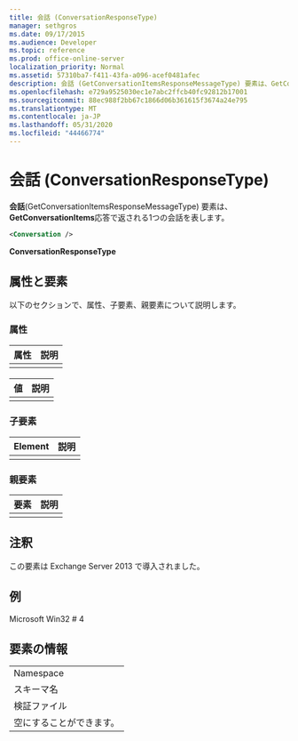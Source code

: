 ```yaml
---
title: 会話 (ConversationResponseType)
manager: sethgros
ms.date: 09/17/2015
ms.audience: Developer
ms.topic: reference
ms.prod: office-online-server
localization_priority: Normal
ms.assetid: 57310ba7-f411-43fa-a096-acef0481afec
description: 会話 (GetConversationItemsResponseMessageType) 要素は、GetConversationItems 応答で返される1つの会話を表します。
ms.openlocfilehash: e729a9525030ec1e7abc2ffcb40fc92812b17001
ms.sourcegitcommit: 88ec988f2bb67c1866d06b361615f3674a24e795
ms.translationtype: MT
ms.contentlocale: ja-JP
ms.lasthandoff: 05/31/2020
ms.locfileid: "44466774"
---
```

# <a name="conversation-conversationresponsetype"></a>会話 (ConversationResponseType)

**会話**(GetConversationItemsResponseMessageType) 要素は、 **GetConversationItems**応答で返される1つの会話を表します。 
  
```XML
<Conversation />
```

 **ConversationResponseType**
## <a name="attributes-and-elements"></a>属性と要素

以下のセクションで、属性、子要素、親要素について説明します。
  
### <a name="attributes"></a>属性

|**属性**|**説明**|
|:-----|:-----|
|||
   
#### 

|**値**|**説明**|
|:-----|:-----|
|||
   
### <a name="child-elements"></a>子要素

|**Element**|**説明**|
|:-----|:-----|
|||
   
### <a name="parent-elements"></a>親要素

|**要素**|**説明**|
|:-----|:-----|
|||
   
## <a name="remarks"></a>注釈

この要素は Exchange Server 2013 で導入されました。
  
## <a name="example"></a>例

Microsoft Win32 # 4
  
## <a name="element-information"></a>要素の情報

||
|:-----|
|Namespace  <br/> |
|スキーマ名  <br/> |
|検証ファイル  <br/> |
|空にすることができます。  <br/> |
   

